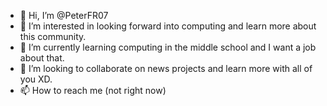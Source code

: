 - 👋 Hi, I’m @PeterFR07
- 👀 I’m interested in looking forward into computing and learn more about this community.
- 🌱 I’m currently learning computing in the middle school and I want a job about that.
- 💞️ I’m looking to collaborate on news projects and learn more with all of you XD.
- 📫 How to reach me (not right now)

<!---
PeterFR07/PeterFR07 is a ✨ special ✨ repository because its `README.md` (this file) appears on your GitHub profile.
You can click the Preview link to take a look at your changes.
--->
